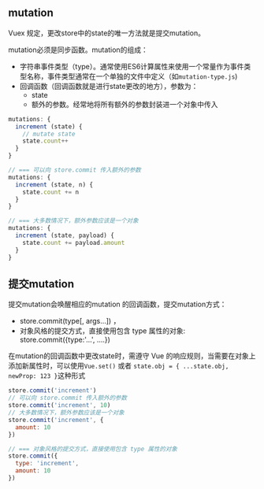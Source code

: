 
## mutation
Vuex 规定，更改store中的state的唯一方法就是提交mutation。

mutation必须是同步函数。mutation的组成：
* 字符串事件类型（type）。通常使用ES6计算属性来使用一个常量作为事件类型名称，事件类型通常在一个单独的文件中定义（如`mutation-type.js`)
* 回调函数（回调函数就是进行state更改的地方），参数为：
    * state
    * 额外的参数。经常地将所有额外的参数封装进一个对象中传入

```js
mutations: {
  increment (state) {
    // mutate state
    state.count++
  }
}

// === 可以向 store.commit 传入额外的参数
mutations: {
  increment (state, n) {
    state.count += n
  }
}

// === 大多数情况下，额外参数应该是一个对象
mutations: {
  increment (state, payload) {
    state.count += payload.amount
  }
}
```


## 提交mutation
提交mutation会唤醒相应的mutation 的回调函数，提交mutation方式：
* store.commit(type[, args...]) ，
* 对象风格的提交方式，直接使用包含 type 属性的对象: store.commit({type:'...', ....})

在mutation的回调函数中更改state时，需遵守 Vue 的响应规则，当需要在对象上添加新属性时，可以使用`Vue.set()` 或者 `state.obj = { ...state.obj, newProp: 123 }`这种形式

```js
store.commit('increment')
// 可以向 store.commit 传入额外的参数
store.commit('increment', 10)
// 大多数情况下，额外参数应该是一个对象
store.commit('increment', {
  amount: 10
})

// === 对象风格的提交方式，直接使用包含 type 属性的对象
store.commit({
  type: 'increment',
  amount: 10
})
```

